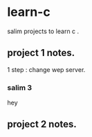 # learn-c
salim projects to learn c .
## project 1 notes.
1 step : change wep server.
### salim 3
hey 
## project 2 notes.
